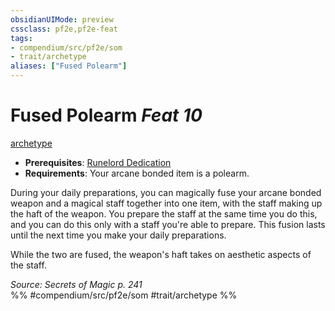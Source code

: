 ```yaml
---
obsidianUIMode: preview
cssclass: pf2e,pf2e-feat
tags:
- compendium/src/pf2e/som
- trait/archetype
aliases: ["Fused Polearm"]
---
```

# Fused Polearm  *Feat 10*  
[archetype](../../rules/traits/archetype.md)  

- **Prerequisites**: [Runelord Dedication](runelord-dedication-som.md)
- **Requirements**: Your arcane bonded item is a polearm.

During your daily preparations, you can magically fuse your arcane bonded weapon and a magical staff together into one item, with the staff making up the haft of the weapon. You prepare the staff at the same time you do this, and you can do this only with a staff you're able to prepare. This fusion lasts until the next time you make your daily preparations.

While the two are fused, the weapon's haft takes on aesthetic aspects of the staff.

*Source: Secrets of Magic p. 241*  
%% #compendium/src/pf2e/som #trait/archetype %%